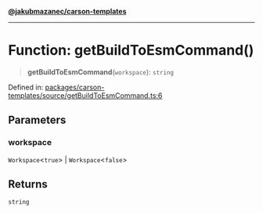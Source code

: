 [**@jakubmazanec/carson-templates**](../README.md)

---

# Function: getBuildToEsmCommand()

> **getBuildToEsmCommand**(`workspace`): `string`

Defined in:
[packages/carson-templates/source/getBuildToEsmCommand.ts:6](https://github.com/jakubmazanec/tools/blob/c36a857a499e2c0c4f38fc4405cb987b357adf10/packages/carson-templates/source/getBuildToEsmCommand.ts#L6)

## Parameters

### workspace

`Workspace`\<`true`\> | `Workspace`\<`false`\>

## Returns

`string`
